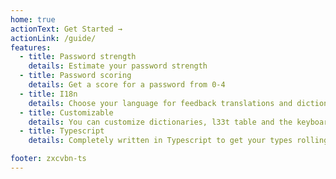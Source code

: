```yaml
---
home: true
actionText: Get Started →
actionLink: /guide/
features:
  - title: Password strength
    details: Estimate your password strength
  - title: Password scoring
    details: Get a score for a password from 0-4
  - title: I18n
    details: Choose your language for feedback translations and dictionaries 
  - title: Customizable
    details: You can customize dictionaries, l33t table and the keyboard layout
  - title: Typescript
    details: Completely written in Typescript to get your types rolling

footer: zxcvbn-ts
---
```


